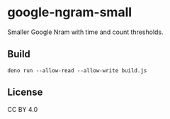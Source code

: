 # google-ngram-small

Smaller Google Nram with time and count thresholds.

## Build

```
deno run --allow-read --allow-write build.js
```

## License

CC BY 4.0
